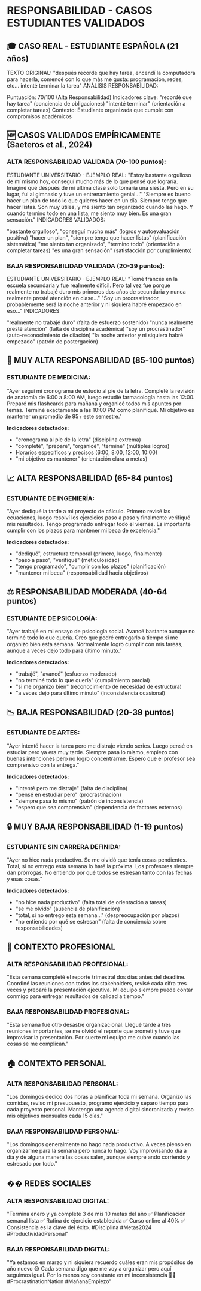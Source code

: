 # RESPONSABILIDAD - CASOS ESTUDIANTES VALIDADOS

## 🎓 CASO REAL - ESTUDIANTE ESPAÑOLA (21 años)
TEXTO ORIGINAL:
"después recordé que hay tarea, encendí la computadora para hacerla,
comencé con lo que más me gusta: programación, redes, etc...
intenté terminar la tarea"
ANÁLISIS RESPONSABILIDAD:

Puntuación: 70/100 (Alta Responsabilidad)
Indicadores clave: "recordé que hay tarea" (conciencia de obligaciones)
"intenté terminar" (orientación a completar tareas)
Contexto: Estudiante organizada que cumple con compromisos académicos


## 🆕 CASOS VALIDADOS EMPÍRICAMENTE (Saeteros et al., 2024)

### **ALTA RESPONSABILIDAD VALIDADA (70-100 puntos):**
ESTUDIANTE UNIVERSITARIO - EJEMPLO REAL:
"Estoy bastante orgulloso de mí mismo hoy, conseguí mucho más de lo que pensé
que lograría. Imaginé que después de mi última clase solo tomaría una siesta.
Pero en su lugar, fui al gimnasio y tuve un entrenamiento genial..."
"Siempre es bueno hacer un plan de todo lo que quieres hacer en un día.
Siempre tengo que hacer listas. Son muy útiles, y me siento tan organizado
cuando las hago. Y cuando termino todo en una lista, me siento muy bien.
Es una gran sensación."
INDICADORES VALIDADOS:

"bastante orgulloso", "conseguí mucho más" (logros y autoevaluación positiva)
"hacer un plan", "siempre tengo que hacer listas" (planificación sistemática)
"me siento tan organizado", "termino todo" (orientación a completar tareas)
"es una gran sensación" (satisfacción por cumplimiento)


### **BAJA RESPONSABILIDAD VALIDADA (20-39 puntos):**
ESTUDIANTE UNIVERSITARIO - EJEMPLO REAL:
"Tomé francés en la escuela secundaria y fue realmente difícil. Pero tal vez
fue porque realmente no trabajé duro mis primeros dos años de secundaria y
nunca realmente presté atención en clase..."
"Soy un procrastinador, probablemente será la noche anterior y ni siquiera
habré empezado en eso..."
INDICADORES:

"realmente no trabajé duro" (falta de esfuerzo sostenido)
"nunca realmente presté atención" (falta de disciplina académica)
"soy un procrastinador" (auto-reconocimiento de dilación)
"la noche anterior y ni siquiera habré empezado" (patrón de postergación)


## 🌟 MUY ALTA RESPONSABILIDAD (85-100 puntos)

### ESTUDIANTE DE MEDICINA:
"Ayer seguí mi cronograma de estudio al pie de la letra. Completé la revisión 
de anatomía de 6:00 a 8:00 AM, luego estudié farmacología hasta las 12:00. 
Preparé mis flashcards para mañana y organicé todos mis apuntes por temas. 
Terminé exactamente a las 10:00 PM como planifiqué. Mi objetivo es mantener 
un promedio de 95+ este semestre."

**Indicadores detectados:**
- "cronograma al pie de la letra" (disciplina extrema)
- "completé", "preparé", "organicé", "terminé" (múltiples logros)
- Horarios específicos y precisos (6:00, 8:00, 12:00, 10:00)
- "mi objetivo es mantener" (orientación clara a metas)

## 📈 ALTA RESPONSABILIDAD (65-84 puntos)

### ESTUDIANTE DE INGENIERÍA:
"Ayer dediqué la tarde a mi proyecto de cálculo. Primero revisé las ecuaciones, 
luego resolví los ejercicios paso a paso y finalmente verifiqué mis resultados. 
Tengo programado entregar todo el viernes. Es importante cumplir con los plazos 
para mantener mi beca de excelencia."

**Indicadores detectados:**
- "dediqué", estructura temporal (primero, luego, finalmente)
- "paso a paso", "verifiqué" (meticulosidad)
- "tengo programado", "cumplir con los plazos" (planificación)
- "mantener mi beca" (responsabilidad hacia objetivos)

## ⚖️ RESPONSABILIDAD MODERADA (40-64 puntos)

### ESTUDIANTE DE PSICOLOGÍA:
"Ayer trabajé en mi ensayo de psicología social. Avancé bastante aunque no 
terminé todo lo que quería. Creo que podré entregarlo a tiempo si me organizo 
bien esta semana. Normalmente logro cumplir con mis tareas, aunque a veces 
dejo todo para último minuto."

**Indicadores detectados:**
- "trabajé", "avancé" (esfuerzo moderado)
- "no terminé todo lo que quería" (cumplimiento parcial)
- "si me organizo bien" (reconocimiento de necesidad de estructura)
- "a veces dejo para último minuto" (inconsistencia ocasional)

## 📉 BAJA RESPONSABILIDAD (20-39 puntos)

### ESTUDIANTE DE ARTES:
"Ayer intenté hacer la tarea pero me distraje viendo series. Luego pensé en 
estudiar pero ya era muy tarde. Siempre pasa lo mismo, empiezo con buenas 
intenciones pero no logro concentrarme. Espero que el profesor sea comprensivo 
con la entrega."

**Indicadores detectados:**
- "intenté pero me distraje" (falta de disciplina)
- "pensé en estudiar pero" (procrastinación)
- "siempre pasa lo mismo" (patrón de inconsistencia)
- "espero que sea comprensivo" (dependencia de factores externos)

## 🔒 MUY BAJA RESPONSABILIDAD (1-19 puntos)

### ESTUDIANTE SIN CARRERA DEFINIDA:
"Ayer no hice nada productivo. Se me olvidó que tenía cosas pendientes. Total, 
si no entrego esta semana lo haré la próxima. Los profesores siempre dan 
prórrogas. No entiendo por qué todos se estresan tanto con las fechas y esas cosas."

**Indicadores detectados:**
- "no hice nada productivo" (falta total de orientación a tareas)
- "se me olvidó" (ausencia de planificación)
- "total, si no entrego esta semana..." (despreocupación por plazos)
- "no entiendo por qué se estresan" (falta de conciencia sobre responsabilidades)

## 💼 CONTEXTO PROFESIONAL

### ALTA RESPONSABILIDAD PROFESIONAL:
"Esta semana completé el reporte trimestral dos días antes del deadline. Coordiné 
las reuniones con todos los stakeholders, revisé cada cifra tres veces y preparé 
la presentación ejecutiva. Mi equipo siempre puede contar conmigo para entregar 
resultados de calidad a tiempo."

### BAJA RESPONSABILIDAD PROFESIONAL:
"Esta semana fue otro desastre organizacional. Llegué tarde a tres reuniones 
importantes, se me olvidó el reporte que prometí y tuve que improvisar la 
presentación. Por suerte mi equipo me cubre cuando las cosas se me complican."

## 🏠 CONTEXTO PERSONAL

### ALTA RESPONSABILIDAD PERSONAL:
"Los domingos dedico dos horas a planificar toda mi semana. Organizo las comidas, 
reviso mi presupuesto, programo ejercicio y separo tiempo para cada proyecto 
personal. Mantengo una agenda digital sincronizada y reviso mis objetivos 
mensuales cada 15 días."

### BAJA RESPONSABILIDAD PERSONAL:
"Los domingos generalmente no hago nada productivo. A veces pienso en organizarme 
para la semana pero nunca lo hago. Voy improvisando día a día y de alguna manera 
las cosas salen, aunque siempre ando corriendo y estresado por todo."

## �� REDES SOCIALES

### ALTA RESPONSABILIDAD DIGITAL:
"Termina enero y ya completé 3 de mis 10 metas del año ✅ Planificación semanal 
lista ✅ Rutina de ejercicio establecida ✅ Curso online al 40% ✅ Consistencia 
es la clave del éxito. #Disciplina #Metas2024 #ProductividadPersonal"

### BAJA RESPONSABILIDAD DIGITAL:
"Ya estamos en marzo y ni siquiera recuerdo cuáles eran mis propósitos de año 
nuevo 😅 Cada semana digo que me voy a organizar pero aquí seguimos igual. Por 
lo menos soy constante en mi inconsistencia 🤷‍♂️ #ProcrastinationNation #MañanaEmpiezo"
